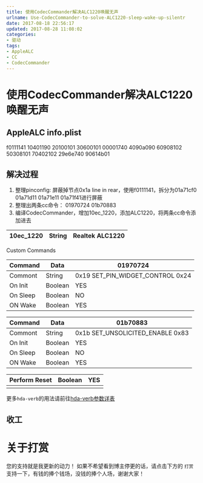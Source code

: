 ```yaml
---
title: 使用CodecCommander解决ALC1220唤醒无声
urlname: Use-CodecCommander-to-solve-ALC1220-sleep-wake-up-silentr
date: 2017-08-18 22:56:17
updated: 2017-08-28 11:08:02
categories:
- 驱动
tags:
- AppleALC
- CC
- CodecCommander
---
```


# 使用CodecCommander解决ALC1220唤醒无声
## AppleALC info.plist
f0111141 10401190 20100101 30600101 00001740 4090a090 60908102 50308101 70402102 29e6e740 90614b01

## 解决过程
1. 整理pinconfig:
   屏蔽掉节点0x1a line in rear，使用f0111141，拆分为01a71cf0 01a71d11 01a71e11 01a71f41进行屏蔽
2. 整理出两条cc命令：
    01970724 01b70883
3. 编译CodecCommander，增加10ec_1220，添加ALC1220，将两条cc命令添加进去

| 10ec_1220 | String | Realtek ALC1220 |
| --- | --- | --- |

Custom Commands

| Command | Data | 01970724 |
| --- | --- | --- |
|Commont|String|0x19 SET_PIN_WIDGET_CONTROL 0x24|
|On Init|Boolean|YES|
|On Sleep|Boolean|NO|
|ON Wake|Boolean|YES|

| Command | Data | 01b70883 |
| --- | --- | --- |
|Commont|String|0x1b SET_UNSOLICITED_ENABLE 0x83|
|On Init|Boolean|YES|
|On Sleep|Boolean|NO|
|ON Wake|Boolean|YES|

| Perform Reset | Boolean | YES |
| ------- | ------- | ------- |
||||
更多`hda-verb`的用法请前往[hda-verb参数详表](https://blog.daliansky.net/hda-verb-parameter-detail-table.html)

## 收工

# 关于打赏
您的支持就是我更新的动力！
如果不希望看到博主停更的话，请点击下方的 `打赏` 支持一下，有钱的捧个钱场，没钱的捧个人场，谢谢大家！


